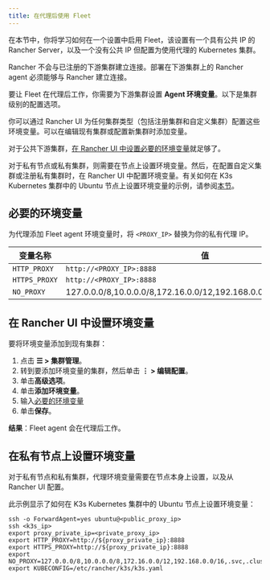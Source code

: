 ```yaml
---
title: 在代理后使用 Fleet
---
```


在本节中，你将学习如何在一个设置中启用 Fleet，该设置有一个具有公共 IP 的 Rancher Server，以及一个没有公共 IP 但配置为使用代理的 Kubernetes 集群。

Rancher 不会与已注册的下游集群建立连接。部署在下游集群上的 Rancher agent 必须能够与 Rancher 建立连接。

要让 Fleet 在代理后工作，你需要为下游集群设置 **Agent 环境变量**。以下是集群级别的配置选项。

你可以通过 Rancher UI 为任何集群类型（包括注册集群和自定义集群）配置这些环境变量。可以在编辑现有集群或配置新集群时添加变量。

对于公共下游集群，[在 Rancher UI 中设置必要的环境变量](#在-rancher-ui-中设置环境变量)就足够了。

对于私有节点或私有集群，则需要在节点上设置环境变量。然后，在配置自定义集群或注册私有集群时，在 Rancher UI 中配置环境变量。有关如何在 K3s Kubernetes 集群中的 Ubuntu 节点上设置环境变量的示例，请参阅[本节](#在私有节点上设置环境变量)。

## 必要的环境变量

为代理添加 Fleet agent 环境变量时，将 `<PROXY_IP>` 替换为你的私有代理 IP。

| 变量名称 | 值 |
|------------------|--------|
| `HTTP_PROXY` | `http://<PROXY_IP>:8888` |
| `HTTPS_PROXY` | `http://<PROXY_IP>:8888` |
| `NO_PROXY` | 127.0.0.0/8,10.0.0.0/8,172.16.0.0/12,192.168.0.0/16,.svc,.cluster.local |

## 在 Rancher UI 中设置环境变量

要将环境变量添加到现有集群：

1. 点击 **☰ > 集群管理**。
1. 转到要添加环境变量的集群，然后单击 **⋮ > 编辑配置**。
1. 单击**高级选项**。
1. 单击**添加环境变量**。
1. 输入[必要的环境变量](#必要的环境变量)
1. 单击**保存**。

**结果**：Fleet agent 会在代理后工作。

## 在私有节点上设置环境变量

对于私有节点和私有集群，代理环境变量需要在节点本身上设置，以及从 Rancher UI 配置。

此示例显示了如何在 K3s Kubernetes 集群中的 Ubuntu 节点上设置环境变量：

```
ssh -o ForwardAgent=yes ubuntu@<public_proxy_ip>
ssh <k3s_ip>
export proxy_private_ip=<private_proxy_ip>
export HTTP_PROXY=http://${proxy_private_ip}:8888
export HTTPS_PROXY=http://${proxy_private_ip}:8888
export NO_PROXY=127.0.0.0/8,10.0.0.0/8,172.16.0.0/12,192.168.0.0/16,.svc,.cluster.local
export KUBECONFIG=/etc/rancher/k3s/k3s.yaml
```
